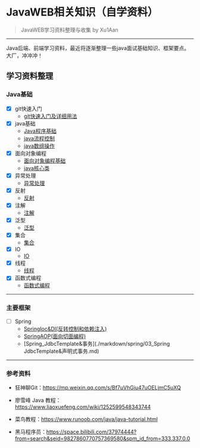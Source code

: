 # JavaWEB相关知识（自学资料）
> JavaWEB学习资料整理与收集 by Xu1Aan
---
Java后端、前端学习资料，最近将逐渐整理一些java面试基础知识、框架要点。大厂，冲冲冲！

## **学习资料整理**

### **Java基础**

- [x] git快速入门
  - [git快速入门及详细用法](./markdown/git用法.md)
- [x] java基础
  - [Java程序基础](./markdown/java基础.md)
  - [java流程控制](./markdown/java流程控制.md)
  - [java数组操作](./markdown/java数组操作.md)
- [x] 面向对象编程
  - [面向对象编程基础](./markdown/面向对象编程基础.md)
  - [java核心类](./markdown/java核心类.md)
- [x] 异常处理
  - [异常处理](./markdown/异常处理.md)
- [x] 反射
  - [反射](./markdown/反射.md)
- [x] 注解
  - [注解](./markdown/注解.md)
- [x] 泛型
  - [泛型](./markdown/泛型.md)
- [x] 集合
  - [集合](./markdown/集合.md)
- [x] IO
  - [IO](./markdown/IO.md)
- [x] 线程
  - [线程](./markdown/线程.md)
- [x] 函数式编程
  - [函数式编程]()

---

### 主要框架

- [ ] Spring
  - [SpringIoc&DI(反转控制和依赖注入)](./markdown/spring/01_SpringIoC&DI.md)
  - [SpringAOP(面向切面编程)](./markdown/spring/02_springAOP.md)
  - [Spring_JdbcTemplate&事务](./markdown/spring/03_Spring JdbcTemplate&声明式事务.md)

---

### 参考资料

- 狂神聊Git：https://mp.weixin.qq.com/s/Bf7uVhGiu47uOELjmC5uXQ

- 廖雪峰 Java 教程：https://www.liaoxuefeng.com/wiki/1252599548343744

- 菜鸟教程：https://www.runoob.com/java/java-tutorial.html 

- 黑马程序员：https://space.bilibili.com/37974444?from=search&seid=9827860770757369580&spm_id_from=333.337.0.0
